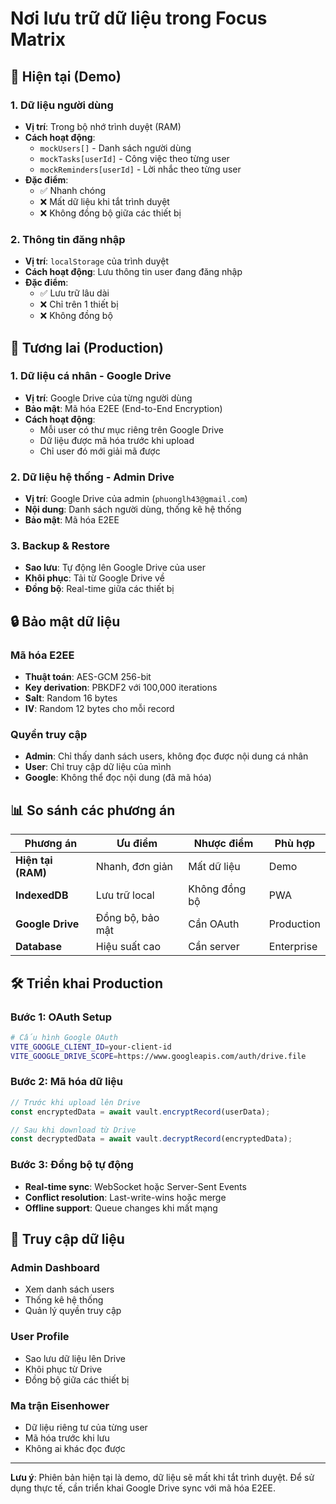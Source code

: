 # Nơi lưu trữ dữ liệu trong Focus Matrix

## 📍 **Hiện tại (Demo)**

### 1. **Dữ liệu người dùng**
- **Vị trí**: Trong bộ nhớ trình duyệt (RAM)
- **Cách hoạt động**: 
  - `mockUsers[]` - Danh sách người dùng
  - `mockTasks[userId]` - Công việc theo từng user
  - `mockReminders[userId]` - Lời nhắc theo từng user
- **Đặc điểm**: 
  - ✅ Nhanh chóng
  - ❌ Mất dữ liệu khi tắt trình duyệt
  - ❌ Không đồng bộ giữa các thiết bị

### 2. **Thông tin đăng nhập**
- **Vị trí**: `localStorage` của trình duyệt
- **Cách hoạt động**: Lưu thông tin user đang đăng nhập
- **Đặc điểm**:
  - ✅ Lưu trữ lâu dài
  - ❌ Chỉ trên 1 thiết bị
  - ❌ Không đồng bộ

## 🚀 **Tương lai (Production)**

### 1. **Dữ liệu cá nhân - Google Drive**
- **Vị trí**: Google Drive của từng người dùng
- **Bảo mật**: Mã hóa E2EE (End-to-End Encryption)
- **Cách hoạt động**:
  - Mỗi user có thư mục riêng trên Google Drive
  - Dữ liệu được mã hóa trước khi upload
  - Chỉ user đó mới giải mã được

### 2. **Dữ liệu hệ thống - Admin Drive**
- **Vị trí**: Google Drive của admin (`phuonglh43@gmail.com`)
- **Nội dung**: Danh sách người dùng, thống kê hệ thống
- **Bảo mật**: Mã hóa E2EE

### 3. **Backup & Restore**
- **Sao lưu**: Tự động lên Google Drive của user
- **Khôi phục**: Tải từ Google Drive về
- **Đồng bộ**: Real-time giữa các thiết bị

## 🔒 **Bảo mật dữ liệu**

### **Mã hóa E2EE**
- **Thuật toán**: AES-GCM 256-bit
- **Key derivation**: PBKDF2 với 100,000 iterations
- **Salt**: Random 16 bytes
- **IV**: Random 12 bytes cho mỗi record

### **Quyền truy cập**
- **Admin**: Chỉ thấy danh sách users, không đọc được nội dung cá nhân
- **User**: Chỉ truy cập dữ liệu của mình
- **Google**: Không thể đọc nội dung (đã mã hóa)

## 📊 **So sánh các phương án**

| Phương án | Ưu điểm | Nhược điểm | Phù hợp |
|-----------|---------|------------|---------|
| **Hiện tại (RAM)** | Nhanh, đơn giản | Mất dữ liệu | Demo |
| **IndexedDB** | Lưu trữ local | Không đồng bộ | PWA |
| **Google Drive** | Đồng bộ, bảo mật | Cần OAuth | Production |
| **Database** | Hiệu suất cao | Cần server | Enterprise |

## 🛠 **Triển khai Production**

### **Bước 1: OAuth Setup**
```bash
# Cấu hình Google OAuth
VITE_GOOGLE_CLIENT_ID=your-client-id
VITE_GOOGLE_DRIVE_SCOPE=https://www.googleapis.com/auth/drive.file
```

### **Bước 2: Mã hóa dữ liệu**
```typescript
// Trước khi upload lên Drive
const encryptedData = await vault.encryptRecord(userData);

// Sau khi download từ Drive  
const decryptedData = await vault.decryptRecord(encryptedData);
```

### **Bước 3: Đồng bộ tự động**
- **Real-time sync**: WebSocket hoặc Server-Sent Events
- **Conflict resolution**: Last-write-wins hoặc merge
- **Offline support**: Queue changes khi mất mạng

## 📱 **Truy cập dữ liệu**

### **Admin Dashboard**
- Xem danh sách users
- Thống kê hệ thống
- Quản lý quyền truy cập

### **User Profile**
- Sao lưu dữ liệu lên Drive
- Khôi phục từ Drive
- Đồng bộ giữa các thiết bị

### **Ma trận Eisenhower**
- Dữ liệu riêng tư của từng user
- Mã hóa trước khi lưu
- Không ai khác đọc được

---

**Lưu ý**: Phiên bản hiện tại là demo, dữ liệu sẽ mất khi tắt trình duyệt. Để sử dụng thực tế, cần triển khai Google Drive sync với mã hóa E2EE.
